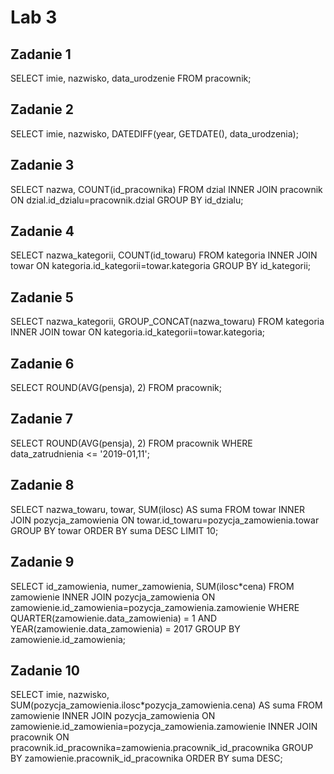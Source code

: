 # Lab 3
## Zadanie 1
SELECT imie, nazwisko, data_urodzenie FROM pracownik;

## Zadanie 2
SELECT imie, nazwisko, DATEDIFF(year, GETDATE(), data_urodzenia);

## Zadanie 3
SELECT nazwa, COUNT(id_pracownika) FROM dzial INNER JOIN pracownik ON dzial.id_dzialu=pracownik.dzial GROUP BY id_dzialu;

## Zadanie 4
SELECT nazwa_kategorii, COUNT(id_towaru) FROM kategoria INNER JOIN towar ON kategoria.id_kategorii=towar.kategoria GROUP BY id_kategorii;

## Zadanie 5
SELECT nazwa_kategorii, GROUP_CONCAT(nazwa_towaru) FROM kategoria INNER JOIN towar ON kategoria.id_kategorii=towar.kategoria;

## Zadanie 6
SELECT ROUND(AVG(pensja), 2) FROM pracownik;

## Zadanie 7
SELECT ROUND(AVG(pensja), 2) FROM pracownik WHERE data_zatrudnienia <= '2019-01,11';

## Zadanie 8
SELECT nazwa_towaru, towar, SUM(ilosc) AS suma FROM towar INNER JOIN pozycja_zamowienia ON towar.id_towaru=pozycja_zamowienia.towar GROUP BY towar ORDER BY suma DESC LIMIT 10; 

## Zadanie 9
SELECT id_zamowienia, numer_zamowienia, SUM(ilosc*cena) FROM zamowienie INNER JOIN pozycja_zamowienia ON zamowienie.id_zamowienia=pozycja_zamowienia.zamowienie WHERE QUARTER(zamowienie.data_zamowienia) = 1 AND YEAR(zamowienie.data_zamowienia) = 2017 GROUP BY zamowienie.id_zamowienia;

## Zadanie 10
SELECT imie, nazwisko, SUM(pozycja_zamowienia.ilosc*pozycja_zamowienia.cena) AS suma FROM zamowienie INNER JOIN pozycja_zamowienia ON zamowienie.id_zamowienia=pozycja_zamowienia.zamowienie INNER JOIN pracownik ON pracownik.id_pracownika=zamowienia.pracownik_id_pracownika GROUP BY zamowienie.pracownik_id_pracownika ORDER BY suma DESC;
